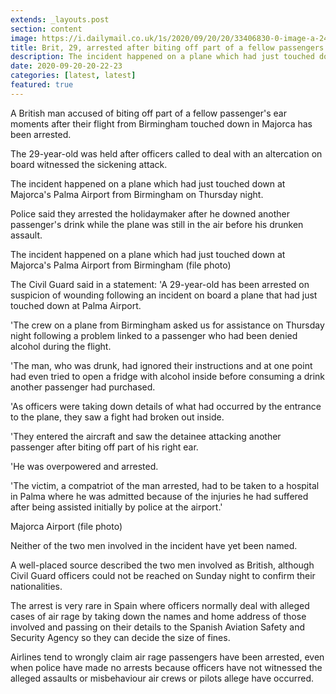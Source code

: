 ```yaml
---
extends: _layouts.post
section: content
image: https://i.dailymail.co.uk/1s/2020/09/20/20/33406830-0-image-a-24_1600628960575.jpg 
title: Brit, 29, arrested after biting off part of a fellow passengers EAR in shocking air rage attack 
description: The incident happened on a plane which had just touched down at Majorcas Palma Airport from Birmingham. 
date: 2020-09-20-20-22-23 
categories: [latest, latest] 
featured: true 
--- 
```

A British man accused of biting off part of a fellow passenger's ear moments after their flight from Birmingham touched down in Majorca has been arrested. 

The 29-year-old was held after officers called to deal with an altercation on board witnessed the sickening attack.

The incident happened on a plane which had just touched down at Majorca's Palma Airport from Birmingham on Thursday night.

Police said they arrested the holidaymaker after he downed another passenger's drink while the plane was still in the air before his drunken assault.

The incident happened on a plane which had just touched down at Majorca's Palma Airport from Birmingham (file photo)

The Civil Guard said in a statement: 'A 29-year-old has been arrested on suspicion of wounding following an incident on board a plane that had just touched down at Palma Airport.

'The crew on a plane from Birmingham asked us for assistance on Thursday night following a problem linked to a passenger who had been denied alcohol during the flight.

'The man, who was drunk, had ignored their instructions and at one point had even tried to open a fridge with alcohol inside before consuming a drink another passenger had purchased.

'As officers were taking down details of what had occurred by the entrance to the plane, they saw a fight had broken out inside.

'They entered the aircraft and saw the detainee attacking another passenger after biting off part of his right ear.

'He was overpowered and arrested.

'The victim, a compatriot of the man arrested, had to be taken to a hospital in Palma where he was admitted because of the injuries he had suffered after being assisted initially by police at the airport.'

Majorca Airport (file photo)

Neither of the two men involved in the incident have yet been named.

A well-placed source described the two men involved as British, although Civil Guard officers could not be reached on Sunday night to confirm their nationalities.

The arrest is very rare in Spain where officers normally deal with alleged cases of air rage by taking down the names and home address of those involved and passing on their details to the Spanish Aviation Safety and Security Agency so they can decide the size of fines.

Airlines tend to wrongly claim air rage passengers have been arrested, even when police have made no arrests because officers have not witnessed the alleged assaults or misbehaviour air crews or pilots allege have occurred.

